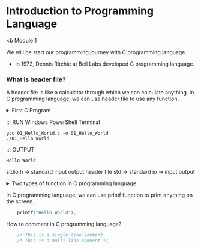 # Introduction to Programming Language

<b Module 1 </b>

We will be start our programming journey with C programming language.

- In 1972, Dennis Ritchie at Bell Labs developed C programming language. 

### What is header file?
A header file is like a calculator through which we can calculate anything. In C programming language, we can use header file to use any function.

<details>
<summary>First C Program</summary>

```c
#include <stdio.h>

int main() {
    printf("Hello World");
    return 0;
}
```
</details>

::: RUN Windows PowerShell Terminal

```terminal
gcc 01_Hello_World.c -o 01_Hello_World
./01_Hello_World
```

::: OUTPUT

```terminal
Hello World
```

stdio.h -> standard input output header file
std -> standard
io -> input output

<details>
<summary> Two types of function in C programming language </summary>

```
1. User defined function
2. Library function
```

| main function | printf function |
| --- | --- |
| User defined function | Library function/ built in function |

</details>

In C programming language, we can use printf function to print anything on the screen.

```c
    printf("Hello World");
```

How to comment in C programming language?

```c
    // This is a single line comment
    /* This is a multi line comment */
```